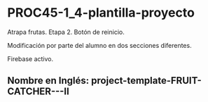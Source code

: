 # PROC45-1_4-plantilla-proyecto
Atrapa frutas. Etapa 2. Botón de reinicio.  

Modificación por parte del alumno en dos secciones diferentes.  

Firebase activo.  

## Nombre en Inglés: project-template-FRUIT-CATCHER---II
